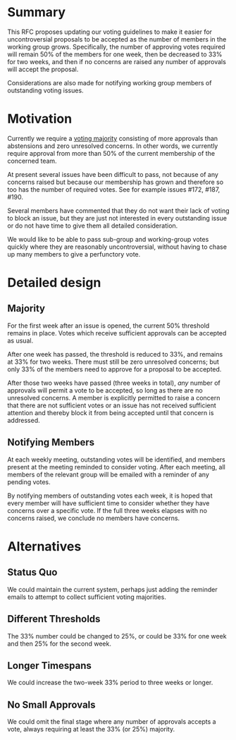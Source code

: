 # Summary
[summary]: #summary

This RFC proposes updating our voting guidelines to make it easier for
uncontroversial proposals to be accepted as the number of members in
the working group grows. Specifically, the number of approving votes
required will remain 50% of the members for one week, then be decreased
to 33% for two weeks, and then if no concerns are raised any number of
approvals will accept the proposal.

Considerations are also made for notifying working group members of
outstanding voting issues.

# Motivation
[motivation]: #motivation

Currently we require a [voting majority](https://github.com/rust-embedded/wg/blob/master/rfcs/0136-teams.md#voting-majority)
consisting of more approvals than abstensions and zero unresolved concerns.
In other words, we currently require approval from more than 50% of the
current membership of the concerned team.

At present several issues have been difficult to pass, not because of any
concerns raised but because our membership has grown and therefore so too has
the number of required votes. See for example issues #172, #187, #190.

Several members have commented that they do not want their lack of voting
to block an issue, but they are just not interested in every outstanding
issue or do not have time to give them all detailed consideration.

We would like to be able to pass sub-group and working-group votes quickly
where they are reasonably uncontroversial, without having to chase up many
members to give a perfunctory vote.

# Detailed design
[design]: #detailed-design

## Majority

For the first week after an issue is opened, the current 50% threshold remains
in place. Votes which receive sufficient approvals can be accepted as usual.

After one week has passed, the threshold is reduced to 33%, and remains at 33%
for two weeks. There must still be zero unresolved concerns; but only 33% of
the members need to approve for a proposal to be accepted.

After those two weeks have passed (three weeks in total), _any_ number of
approvals will permit a vote to be accepted, so long as there are no
unresolved concerns. A member is explicitly permitted to raise a concern
that there are not sufficient votes or an issue has not received sufficient
attention and thereby block it from being accepted until that concern is
addressed.

## Notifying Members

At each weekly meeting, outstanding votes will be identified, and members
present at the meeting reminded to consider voting. After each meeting,
all members of the relevant group will be emailed with a reminder of any
pending votes.

By notifying members of outstanding votes each week, it is hoped that every
member will have sufficient time to consider whether they have concerns over
a specific vote. If the full three weeks elapses with no concerns raised,
we conclude no members have concerns.

# Alternatives

## Status Quo

We could maintain the current system, perhaps just adding the reminder emails
to attempt to collect sufficient voting majorities.

## Different Thresholds

The 33% number could be changed to 25%, or could be 33% for one week and then
25% for the second week.

## Longer Timespans

We could increase the two-week 33% period to three weeks or longer.

## No Small Approvals

We could omit the final stage where any number of approvals accepts a vote,
always requiring at least the 33% (or 25%) majority.
